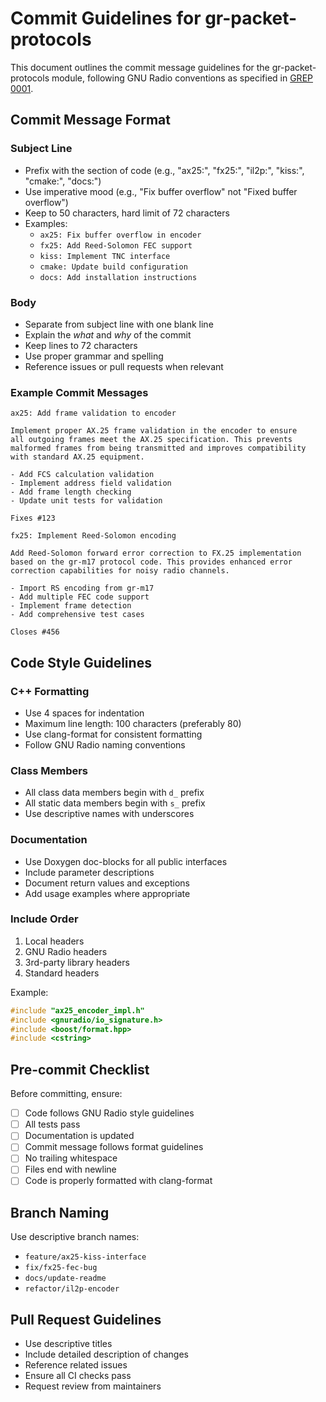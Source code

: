 # Commit Guidelines for gr-packet-protocols

This document outlines the commit message guidelines for the gr-packet-protocols module, following GNU Radio conventions as specified in [GREP 0001](https://raw.githubusercontent.com/gnuradio/greps/refs/heads/main/grep-0001-coding-guidelines.md).

## Commit Message Format

### Subject Line
- Prefix with the section of code (e.g., "ax25:", "fx25:", "il2p:", "kiss:", "cmake:", "docs:")
- Use imperative mood (e.g., "Fix buffer overflow" not "Fixed buffer overflow")
- Keep to 50 characters, hard limit of 72 characters
- Examples:
  - `ax25: Fix buffer overflow in encoder`
  - `fx25: Add Reed-Solomon FEC support`
  - `kiss: Implement TNC interface`
  - `cmake: Update build configuration`
  - `docs: Add installation instructions`

### Body
- Separate from subject line with one blank line
- Explain the *what* and *why* of the commit
- Keep lines to 72 characters
- Use proper grammar and spelling
- Reference issues or pull requests when relevant

### Example Commit Messages

```
ax25: Add frame validation to encoder

Implement proper AX.25 frame validation in the encoder to ensure
all outgoing frames meet the AX.25 specification. This prevents
malformed frames from being transmitted and improves compatibility
with standard AX.25 equipment.

- Add FCS calculation validation
- Implement address field validation
- Add frame length checking
- Update unit tests for validation

Fixes #123
```

```
fx25: Implement Reed-Solomon encoding

Add Reed-Solomon forward error correction to FX.25 implementation
based on the gr-m17 protocol code. This provides enhanced error
correction capabilities for noisy radio channels.

- Import RS encoding from gr-m17
- Add multiple FEC code support
- Implement frame detection
- Add comprehensive test cases

Closes #456
```

## Code Style Guidelines

### C++ Formatting
- Use 4 spaces for indentation
- Maximum line length: 100 characters (preferably 80)
- Use clang-format for consistent formatting
- Follow GNU Radio naming conventions

### Class Members
- All class data members begin with `d_` prefix
- All static data members begin with `s_` prefix
- Use descriptive names with underscores

### Documentation
- Use Doxygen doc-blocks for all public interfaces
- Include parameter descriptions
- Document return values and exceptions
- Add usage examples where appropriate

### Include Order
1. Local headers
2. GNU Radio headers
3. 3rd-party library headers
4. Standard headers

Example:
```cpp
#include "ax25_encoder_impl.h"
#include <gnuradio/io_signature.h>
#include <boost/format.hpp>
#include <cstring>
```

## Pre-commit Checklist

Before committing, ensure:

- [ ] Code follows GNU Radio style guidelines
- [ ] All tests pass
- [ ] Documentation is updated
- [ ] Commit message follows format guidelines
- [ ] No trailing whitespace
- [ ] Files end with newline
- [ ] Code is properly formatted with clang-format

## Branch Naming

Use descriptive branch names:
- `feature/ax25-kiss-interface`
- `fix/fx25-fec-bug`
- `docs/update-readme`
- `refactor/il2p-encoder`

## Pull Request Guidelines

- Use descriptive titles
- Include detailed description of changes
- Reference related issues
- Ensure all CI checks pass
- Request review from maintainers




